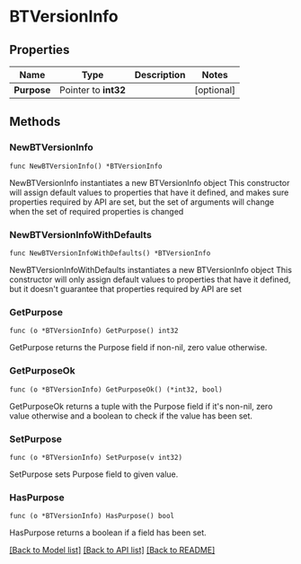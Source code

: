 # BTVersionInfo

## Properties

Name | Type | Description | Notes
------------ | ------------- | ------------- | -------------
**Purpose** | Pointer to **int32** |  | [optional] 

## Methods

### NewBTVersionInfo

`func NewBTVersionInfo() *BTVersionInfo`

NewBTVersionInfo instantiates a new BTVersionInfo object
This constructor will assign default values to properties that have it defined,
and makes sure properties required by API are set, but the set of arguments
will change when the set of required properties is changed

### NewBTVersionInfoWithDefaults

`func NewBTVersionInfoWithDefaults() *BTVersionInfo`

NewBTVersionInfoWithDefaults instantiates a new BTVersionInfo object
This constructor will only assign default values to properties that have it defined,
but it doesn't guarantee that properties required by API are set

### GetPurpose

`func (o *BTVersionInfo) GetPurpose() int32`

GetPurpose returns the Purpose field if non-nil, zero value otherwise.

### GetPurposeOk

`func (o *BTVersionInfo) GetPurposeOk() (*int32, bool)`

GetPurposeOk returns a tuple with the Purpose field if it's non-nil, zero value otherwise
and a boolean to check if the value has been set.

### SetPurpose

`func (o *BTVersionInfo) SetPurpose(v int32)`

SetPurpose sets Purpose field to given value.

### HasPurpose

`func (o *BTVersionInfo) HasPurpose() bool`

HasPurpose returns a boolean if a field has been set.


[[Back to Model list]](../README.md#documentation-for-models) [[Back to API list]](../README.md#documentation-for-api-endpoints) [[Back to README]](../README.md)


